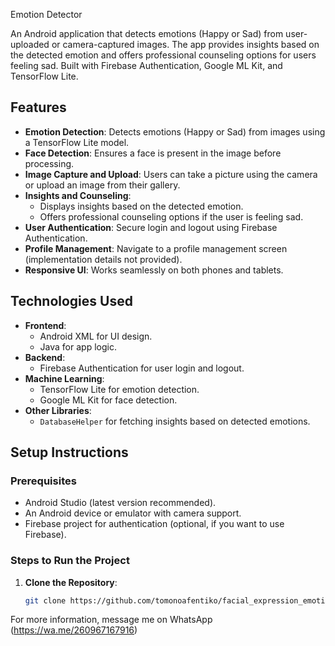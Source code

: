 Emotion Detector

An Android application that detects emotions (Happy or Sad) from user-uploaded or camera-captured images. The app provides insights based on the detected emotion and offers professional counseling options for users feeling sad. Built with Firebase Authentication, Google ML Kit, and TensorFlow Lite.

## Features

- **Emotion Detection**: Detects emotions (Happy or Sad) from images using a TensorFlow Lite model.
- **Face Detection**: Ensures a face is present in the image before processing.
- **Image Capture and Upload**: Users can take a picture using the camera or upload an image from their gallery.
- **Insights and Counseling**:
  - Displays insights based on the detected emotion.
  - Offers professional counseling options if the user is feeling sad.
- **User Authentication**: Secure login and logout using Firebase Authentication.
- **Profile Management**: Navigate to a profile management screen (implementation details not provided).
- **Responsive UI**: Works seamlessly on both phones and tablets.


## Technologies Used

- **Frontend**:
  - Android XML for UI design.
  - Java for app logic.
- **Backend**:
  - Firebase Authentication for user login and logout.
- **Machine Learning**:
  - TensorFlow Lite for emotion detection.
  - Google ML Kit for face detection.
- **Other Libraries**:
  - `DatabaseHelper` for fetching insights based on detected emotions.

## Setup Instructions

### Prerequisites
- Android Studio (latest version recommended).
- An Android device or emulator with camera support.
- Firebase project for authentication (optional, if you want to use Firebase).

### Steps to Run the Project
1. **Clone the Repository**:
   ```bash
   git clone https://github.com/tomonoafentiko/facial_expression_emotion_detector/tree/master

For more information, message me on WhatsApp (https://wa.me/260967167916)
